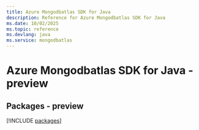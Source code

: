 ```yaml
---
title: Azure Mongodbatlas SDK for Java
description: Reference for Azure Mongodbatlas SDK for Java
ms.date: 10/02/2025
ms.topic: reference
ms.devlang: java
ms.service: mongodbatlas
---
```

# Azure Mongodbatlas SDK for Java - preview
## Packages - preview
[!INCLUDE [packages](mongodbatlas-index.md)]